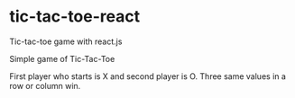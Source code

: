 # tic-tac-toe-react
Tic-tac-toe game with react.js


Simple game of Tic-Tac-Toe

First player who starts is X and second player is O. Three same values in a row or column win.
